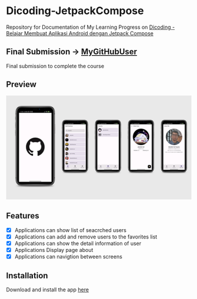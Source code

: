 # Dicoding-JetpackCompose
Repository for Documentation of My Learning Progress on [Dicoding - Belajar Membuat Aplikasi Android dengan Jetpack Compose](https://www.dicoding.com/academies/445)

## Final Submission -> [MyGitHubUser](https://github.com/abdullahhalis/Dicoding-JetpackCompose/tree/master/MyGithubUser)
Final submission to complete the course

## Preview
![preview](https://github.com/abdullahhalis/Dicoding-JetpackCompose/blob/master/MyGithubUser/app/screenshots/preview-submission-apps.png)

## Features
- [x] Applications can show list of seacrched users
- [x] Applications can add and remove users to the favorites list
- [x] Applications can show the detail information of user
- [x] Applications Display page about
- [x] Applications can navigtion between screens

## Installation
Download and install the app [here](https://github.com/abdullahhalis/Dicoding-JetpackCompose/releases/download/v1.0-beta/MyGitHubUser.apk)
